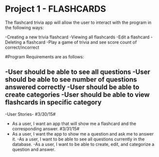 # Project 1 - FLASHCARDS


The flashcard trivia app will allow the user to interact with the program in the following ways:

-Creating a new trivia flashcard
-Viewing all flashcards
-Edit a flashcard
-Deleting a flashcard
-Play a game of trivia and see score count of correct/incorrect


#Program Requirements are as follows:

-User should be able to see all questions
-User should be able to see number of questions answered correctly
-User should be able to create categories
-User should be able to view flashcards in specific category
--------------------------------------------------------------------


-User Stories-
 #3/30/15#
 - As a user, I want an app that will show me a flashcard and the
 corresponding answer.
 #3/31/15#
 - As a user, I want the app to show me a question and ask me
 to answer it.
 -As a user, I want to be able to see all questions currently in the database.
 -As a user, I want to be able to create, edit, and categorize a question and
 answer.
